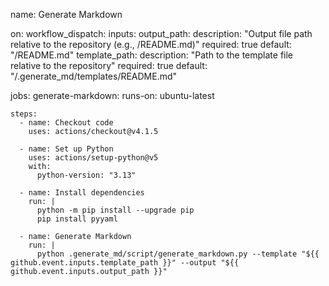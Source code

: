 name: Generate Markdown

on:
  workflow_dispatch:
    inputs:
      output_path:
        description: "Output file path relative to the repository (e.g., /README.md)"
        required: true
        default: "/README.md"
      template_path:
        description: "Path to the template file relative to the repository"
        required: true
        default: "/.generate_md/templates/README.md"

jobs:
  generate-markdown:
    runs-on: ubuntu-latest

    steps:
      - name: Checkout code
        uses: actions/checkout@v4.1.5

      - name: Set up Python
        uses: actions/setup-python@v5
        with:
          python-version: "3.13"

      - name: Install dependencies
        run: |
          python -m pip install --upgrade pip
          pip install pyyaml

      - name: Generate Markdown
        run: |
          python .generate_md/script/generate_markdown.py --template "${{ github.event.inputs.template_path }}" --output "${{ github.event.inputs.output_path }}"